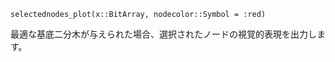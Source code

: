```
selectednodes_plot(x::BitArray, nodecolor::Symbol = :red)
```

最適な基底二分木が与えられた場合、選択されたノードの視覚的表現を出力します。
